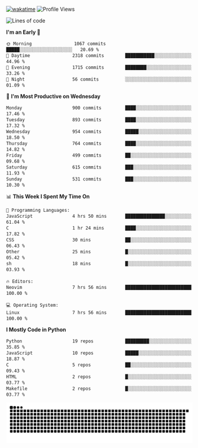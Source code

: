 [![wakatime](https://wakatime.com/badge/user/b920b284-3cde-4cd4-b72e-f7f22d050b16.svg)](https://wakatime.com/@b920b284-3cde-4cd4-b72e-f7f22d050b16)
![Profile Views](http://img.shields.io/badge/Profile%20Views-4586-blue)
<!--START_SECTION:waka-->
![Lines of code](https://img.shields.io/badge/From%20Hello%20World%20I%27ve%20Written-5.1%20million%20lines%20of%20code-blue)

**I'm an Early 🐤** 

```text
🌞 Morning                1067 commits        █████░░░░░░░░░░░░░░░░░░░░   20.69 % 
🌆 Daytime                2318 commits        ███████████░░░░░░░░░░░░░░   44.96 % 
🌃 Evening                1715 commits        ████████░░░░░░░░░░░░░░░░░   33.26 % 
🌙 Night                  56 commits          ░░░░░░░░░░░░░░░░░░░░░░░░░   01.09 % 
```
📅 **I'm Most Productive on Wednesday** 

```text
Monday                   900 commits         ████░░░░░░░░░░░░░░░░░░░░░   17.46 % 
Tuesday                  893 commits         ████░░░░░░░░░░░░░░░░░░░░░   17.32 % 
Wednesday                954 commits         █████░░░░░░░░░░░░░░░░░░░░   18.50 % 
Thursday                 764 commits         ████░░░░░░░░░░░░░░░░░░░░░   14.82 % 
Friday                   499 commits         ██░░░░░░░░░░░░░░░░░░░░░░░   09.68 % 
Saturday                 615 commits         ███░░░░░░░░░░░░░░░░░░░░░░   11.93 % 
Sunday                   531 commits         ███░░░░░░░░░░░░░░░░░░░░░░   10.30 % 
```


📊 **This Week I Spent My Time On** 

```text
💬 Programming Languages: 
JavaScript               4 hrs 50 mins       ███████████████░░░░░░░░░░   61.04 % 
C                        1 hr 24 mins        ████░░░░░░░░░░░░░░░░░░░░░   17.82 % 
CSS                      30 mins             ██░░░░░░░░░░░░░░░░░░░░░░░   06.43 % 
Other                    25 mins             █░░░░░░░░░░░░░░░░░░░░░░░░   05.42 % 
sh                       18 mins             █░░░░░░░░░░░░░░░░░░░░░░░░   03.93 % 

🔥 Editors: 
Neovim                   7 hrs 56 mins       █████████████████████████   100.00 % 

💻 Operating System: 
Linux                    7 hrs 56 mins       █████████████████████████   100.00 % 
```

**I Mostly Code in Python** 

```text
Python                   19 repos            █████████░░░░░░░░░░░░░░░░   35.85 % 
JavaScript               10 repos            █████░░░░░░░░░░░░░░░░░░░░   18.87 % 
C                        5 repos             ██░░░░░░░░░░░░░░░░░░░░░░░   09.43 % 
HTML                     2 repos             █░░░░░░░░░░░░░░░░░░░░░░░░   03.77 % 
Makefile                 2 repos             █░░░░░░░░░░░░░░░░░░░░░░░░   03.77 % 
```




<!--END_SECTION:waka-->
![Snake animation](https://raw.githubusercontent.com/timmypidashev/timmypidashev/main/commits.svg)
